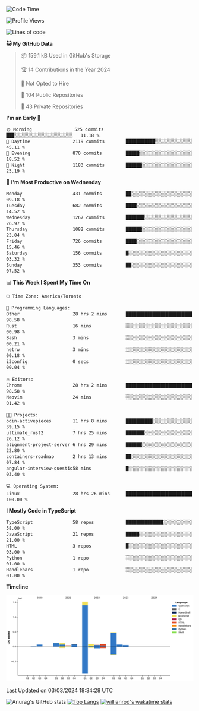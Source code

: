 <!--START_SECTION:waka-->
![Code Time](http://img.shields.io/badge/Code%20Time-1%2C269%20hrs%2011%20mins-blue)

![Profile Views](http://img.shields.io/badge/Profile%20Views-1-blue)

![Lines of code](https://img.shields.io/badge/From%20Hello%20World%20I%27ve%20Written-2.7%20million%20lines%20of%20code-blue)

**🐱 My GitHub Data** 

> 📦 159.1 kB Used in GitHub's Storage 
 > 
> 🏆 14 Contributions in the Year 2024
 > 
> 🚫 Not Opted to Hire
 > 
> 📜 104 Public Repositories 
 > 
> 🔑 43 Private Repositories 
 > 
**I'm an Early 🐤** 

```text
🌞 Morning                525 commits         ███░░░░░░░░░░░░░░░░░░░░░░   11.18 % 
🌆 Daytime                2119 commits        ███████████░░░░░░░░░░░░░░   45.11 % 
🌃 Evening                870 commits         █████░░░░░░░░░░░░░░░░░░░░   18.52 % 
🌙 Night                  1183 commits        ██████░░░░░░░░░░░░░░░░░░░   25.19 % 
```
📅 **I'm Most Productive on Wednesday** 

```text
Monday                   431 commits         ██░░░░░░░░░░░░░░░░░░░░░░░   09.18 % 
Tuesday                  682 commits         ████░░░░░░░░░░░░░░░░░░░░░   14.52 % 
Wednesday                1267 commits        ███████░░░░░░░░░░░░░░░░░░   26.97 % 
Thursday                 1082 commits        ██████░░░░░░░░░░░░░░░░░░░   23.04 % 
Friday                   726 commits         ████░░░░░░░░░░░░░░░░░░░░░   15.46 % 
Saturday                 156 commits         █░░░░░░░░░░░░░░░░░░░░░░░░   03.32 % 
Sunday                   353 commits         ██░░░░░░░░░░░░░░░░░░░░░░░   07.52 % 
```


📊 **This Week I Spent My Time On** 

```text
🕑︎ Time Zone: America/Toronto

💬 Programming Languages: 
Other                    28 hrs 2 mins       █████████████████████████   98.58 % 
Rust                     16 mins             ░░░░░░░░░░░░░░░░░░░░░░░░░   00.98 % 
Bash                     3 mins              ░░░░░░░░░░░░░░░░░░░░░░░░░   00.21 % 
netrw                    3 mins              ░░░░░░░░░░░░░░░░░░░░░░░░░   00.18 % 
i3config                 0 secs              ░░░░░░░░░░░░░░░░░░░░░░░░░   00.04 % 

🔥 Editors: 
Chrome                   28 hrs 2 mins       █████████████████████████   98.58 % 
Neovim                   24 mins             ░░░░░░░░░░░░░░░░░░░░░░░░░   01.42 % 

🐱‍💻 Projects: 
odin-activepieces        11 hrs 8 mins       ██████████░░░░░░░░░░░░░░░   39.15 % 
ultimate_rust2           7 hrs 25 mins       ███████░░░░░░░░░░░░░░░░░░   26.12 % 
alignment-project-server 6 hrs 29 mins       ██████░░░░░░░░░░░░░░░░░░░   22.80 % 
containers-roadmap       2 hrs 13 mins       ██░░░░░░░░░░░░░░░░░░░░░░░   07.84 % 
angular-interview-questio58 mins             █░░░░░░░░░░░░░░░░░░░░░░░░   03.40 % 

💻 Operating System: 
Linux                    28 hrs 26 mins      █████████████████████████   100.00 % 
```

**I Mostly Code in TypeScript** 

```text
TypeScript               58 repos            ██████████████░░░░░░░░░░░   58.00 % 
JavaScript               21 repos            █████░░░░░░░░░░░░░░░░░░░░   21.00 % 
HTML                     3 repos             █░░░░░░░░░░░░░░░░░░░░░░░░   03.00 % 
Python                   1 repo              ░░░░░░░░░░░░░░░░░░░░░░░░░   01.00 % 
Handlebars               1 repo              ░░░░░░░░░░░░░░░░░░░░░░░░░   01.00 % 
```



**Timeline**

![Lines of Code chart](https://raw.githubusercontent.com/wise-introvert/wise-introvert/master/assets/bar_graph.png)


 Last Updated on 03/03/2024 18:34:28 UTC
<!--END_SECTION:waka-->

![Anurag's GitHub stats](https://github-readme-stats.vercel.app/api?username=wise-introvert&count_private=true&show_icons=true)
[![Top Langs](https://github-readme-stats.vercel.app/api/top-langs/?username=wise-introvert&langs_count=10)](https://github.com/anuraghazra/github-readme-stats)
[![willianrod's wakatime stats](https://github-readme-stats.vercel.app/api/wakatime?username=wiseintrovert)](https://github.com/anuraghazra/github-readme-stats)
